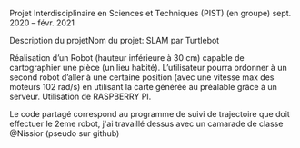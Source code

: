 
Projet Interdisciplinaire en Sciences et Techniques (PIST) (en groupe)
sept. 2020 – févr. 2021

Description du projetNom du projet: SLAM par Turtlebot

Réalisation d’un Robot (hauteur inférieure à 30 cm) capable de cartographier une pièce (un lieu habité). L’utilisateur pourra ordonner à un second robot d’aller 
à une certaine position (avec une vitesse max des moteurs 102 rad/s) en utilisant la carte générée au préalable grâce à un serveur. Utilisation de RASPBERRY PI.

Le code partagé correspond au programme de suivi de trajectoire que doit effectuer le 2eme robot, j'ai travaillé dessus avec un camarade de classe @Nissior (pseudo sur github)
